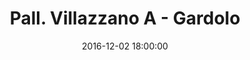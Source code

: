 ---
title: Pall. Villazzano A - Gardolo
date: 2016-12-02 18:00:00
squadra-a: Pall. Villazzano A
punteggio-a: 57
squadra-b: Bc Gardolo
punteggio-b: 63
partite/squadra: under-13-16-17
luogo: PALESTRA S.M. PASCOLI
categoria: under 13
---